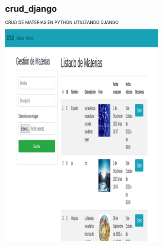 # crud_django
CRUD DE MATERIAS EN PYTHON UTILIZANDO DJANGO

<a href="" target="_blank"><img aling="center" width="1000" height="700" src="https://github.com/ChristianCreey/crud_django/blob/main/crud.png?raw=true"> 
